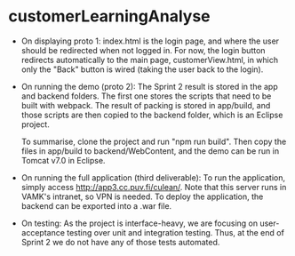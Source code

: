 # customerLearningAnalyse

* On displaying proto 1:
    index.html is the login page, and where the user should be redirected when not logged in. For now, the login button redirects automatically to the main page, customerView.html, in which only the "Back" button is wired (taking the user back to the login).

* On running the demo (proto 2):
    The Sprint 2 result is stored in the app and backend folders. The first one stores the scripts that need to be built with webpack. The result of packing is stored in app/build, and those scripts are then copied to the backend folder, which is an Eclipse project.
    
    To summarise, clone the project and run "npm run build". Then copy the files in app/build to backend/WebContent, and the demo can be run in Tomcat v7.0 in Eclipse.

* On running the full application (third deliverable):
    To run the application, simply access http://app3.cc.puv.fi/culean/. Note that this server runs in VAMK's intranet, so VPN is needed. To deploy the application, the backend can be exported into a .war file.
    
* On testing:
    As the project is interface-heavy, we are focusing on user-acceptance testing over unit and integration testing. Thus, at the end of Sprint 2 we do not have any of those tests automated.